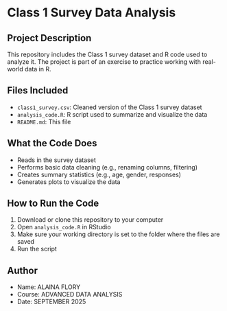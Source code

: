 # Class 1 Survey Data Analysis

## Project Description
This repository includes the Class 1 survey dataset and R code used to analyze it. The project is part of an exercise to practice working with real-world data in R.

## Files Included
- `class1_survey.csv`: Cleaned version of the Class 1 survey dataset
- `analysis_code.R`: R script used to summarize and visualize the data
- `README.md`: This file

## What the Code Does
- Reads in the survey dataset
- Performs basic data cleaning (e.g., renaming columns, filtering)
- Creates summary statistics (e.g., age, gender, responses)
- Generates plots to visualize the data

## How to Run the Code
1. Download or clone this repository to your computer
2. Open `analysis_code.R` in RStudio
3. Make sure your working directory is set to the folder where the files are saved
4. Run the script

## Author
- Name: ALAINA FLORY  
- Course: ADVANCED DATA ANALYSIS 
- Date: SEPTEMBER 2025
